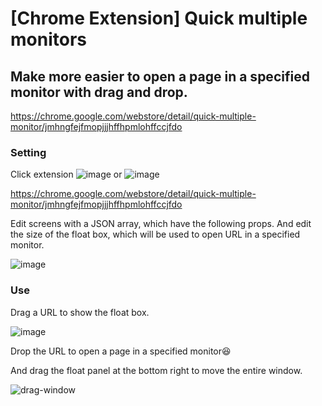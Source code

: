 # [Chrome Extension] Quick multiple monitors
## Make more easier to open a page in a specified monitor with drag and drop.
https://chrome.google.com/webstore/detail/quick-multiple-monitor/jmhngfejfmopjjjhffhpmlohffccjfdo
### Setting

Click extension
![image](https://user-images.githubusercontent.com/58989910/156196515-b11d3fce-0f2e-4b5d-8bea-a65cf9c0c57b.png)
or ![image](https://user-images.githubusercontent.com/58989910/156196727-e36bcb31-332d-4513-a31f-0dc6738853e0.png)

https://chrome.google.com/webstore/detail/quick-multiple-monitor/jmhngfejfmopjjjhffhpmlohffccjfdo

Edit screens with a JSON array, which have the following props.
And edit the size of the float box, which will be used to open URL in a specified monitor.

![image](https://user-images.githubusercontent.com/58989910/156919173-6ef1ad1e-8628-4aa6-b820-4cc505d5b6a3.png)

### Use
Drag a URL to show the float box.

![image](https://user-images.githubusercontent.com/58989910/156197487-72444a4f-2cda-4b96-820a-d0f46af9c94f.png)

Drop the URL to open a page in a specified monitor😆

And drag the float panel at the bottom right to move the entire window.

![drag-window](https://user-images.githubusercontent.com/58989910/156927387-431bb4a1-811e-435c-b786-f6e81c6c455b.png)
